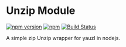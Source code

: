 # Unzip Module

[![npm version](https://img.shields.io/npm/v/@xmcl/unzip.svg)](https://www.npmjs.com/package/@xmcl/unzip)
[![npm](https://img.shields.io/npm/l/@xmcl/minecraft-launcher-core.svg)](https://github.com/voxelum/minecraft-launcher-core-node/blob/master/LICENSE)
[![Build Status](https://github.com/voxelum/minecraft-launcher-core-node/workflows/Release%20Pre-Check/badge.svg)](https://github.com/voxelum/minecraft-launcher-core-node/workflows/Release%20Pre-Check/badge.svg)

A simple zip Unzip wrapper for yauzl in nodejs.
